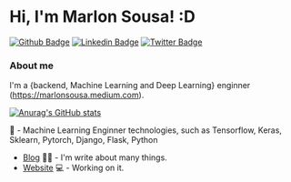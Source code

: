 # Hi, I'm Marlon Sousa! :D

[![Github Badge](https://img.shields.io/badge/-Github-000?style=flat-square&logo=Github&logoColor=white&link=https://github.com/marlonsousa8)](https://github.com/marlonsousa8)
[![Linkedin Badge](https://img.shields.io/badge/-LinkedIn-blue?style=flat-square&logo=Linkedin&logoColor=white&link=https://www.linkedin.com/in/marlonsousa8/)](https://www.linkedin.com/in/marlonsousa8/)
[![Twitter Badge](https://img.shields.io/badge/-Twitter-1ca0f1?style=flat-square&labelColor=1ca0f1&logo=twitter&logoColor=white&link=https://twitter.com/marlonsousa8)](https://twitter.com/marlonsousa8)

### About me
I'm a {backend, Machine Learning and Deep Learning} enginner (https://marlonsousa.medium.com).

[![Anurag's GitHub stats](https://github-readme-stats.vercel.app/api?username=marlonsousa8)](https://github.com/anuraghazra/github-readme-stats)


🤖 - Machine Learning Enginner technologies, such as Tensorflow, Keras, Sklearn, Pytorch, Django, Flask, Python
- [Blog](https://marlonsousa.medium.com) ✍🏼 - I'm write about many things.
- [Website](https://marlonsousa.medium.com) 💻 - Working on it.
